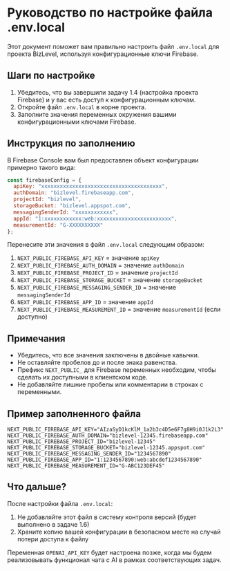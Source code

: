 # Руководство по настройке файла .env.local

Этот документ поможет вам правильно настроить файл `.env.local` для проекта BizLevel, используя конфигурационные ключи Firebase.

## Шаги по настройке

1. Убедитесь, что вы завершили задачу 1.4 (настройка проекта Firebase) и у вас есть доступ к конфигурационным ключам.
2. Откройте файл `.env.local` в корне проекта.
3. Заполните значения переменных окружения вашими конфигурационными ключами Firebase.

## Инструкция по заполнению

В Firebase Console вам был предоставлен объект конфигурации примерно такого вида:

```javascript
const firebaseConfig = {
  apiKey: "xxxxxxxxxxxxxxxxxxxxxxxxxxxxxxxxxxxxxxx",
  authDomain: "bizlevel.firebaseapp.com",
  projectId: "bizlevel",
  storageBucket: "bizlevel.appspot.com",
  messagingSenderId: "xxxxxxxxxxxx",
  appId: "1:xxxxxxxxxxxx:web:xxxxxxxxxxxxxxxxxxxxxxxx",
  measurementId: "G-XXXXXXXXXX"
};
```

Перенесите эти значения в файл `.env.local` следующим образом:

1. `NEXT_PUBLIC_FIREBASE_API_KEY` = значение `apiKey`
2. `NEXT_PUBLIC_FIREBASE_AUTH_DOMAIN` = значение `authDomain`
3. `NEXT_PUBLIC_FIREBASE_PROJECT_ID` = значение `projectId`
4. `NEXT_PUBLIC_FIREBASE_STORAGE_BUCKET` = значение `storageBucket`
5. `NEXT_PUBLIC_FIREBASE_MESSAGING_SENDER_ID` = значение `messagingSenderId`
6. `NEXT_PUBLIC_FIREBASE_APP_ID` = значение `appId`
7. `NEXT_PUBLIC_FIREBASE_MEASUREMENT_ID` = значение `measurementId` (если доступно)

## Примечания

- Убедитесь, что все значения заключены в двойные кавычки.
- Не оставляйте пробелов до и после знака равенства.
- Префикс `NEXT_PUBLIC_` для Firebase переменных необходим, чтобы сделать их доступными в клиентском коде.
- Не добавляйте лишние пробелы или комментарии в строках с переменными.

## Пример заполненного файла

```
NEXT_PUBLIC_FIREBASE_API_KEY="AIzaSyD1kcKlM_1a2b3c4D5e6F7g8H9i0J1k2L3"
NEXT_PUBLIC_FIREBASE_AUTH_DOMAIN="bizlevel-12345.firebaseapp.com"
NEXT_PUBLIC_FIREBASE_PROJECT_ID="bizlevel-12345"
NEXT_PUBLIC_FIREBASE_STORAGE_BUCKET="bizlevel-12345.appspot.com"
NEXT_PUBLIC_FIREBASE_MESSAGING_SENDER_ID="1234567890"
NEXT_PUBLIC_FIREBASE_APP_ID="1:1234567890:web:abcdef1234567890"
NEXT_PUBLIC_FIREBASE_MEASUREMENT_ID="G-ABC123DEF45"
```

## Что дальше?

После настройки файла `.env.local`:
1. Не добавляйте этот файл в систему контроля версий (будет выполнено в задаче 1.6)
2. Храните копию вашей конфигурации в безопасном месте на случай потери доступа к файлу

Переменная `OPENAI_API_KEY` будет настроена позже, когда мы будем реализовывать функционал чата с AI в рамках соответствующих задач. 